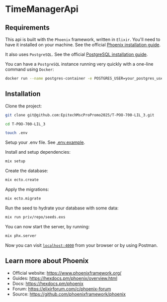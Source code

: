 # TimeManagerApi

## Requirements

This api is built with the `Phoenix` framework, written in `Elixir`. You'll need to have it installed on your machine. See the official [Phoenix installation guide](https://hexdocs.pm/phoenix/installation.html).

It also uses `PostgreSQL`. See the official [PostgreSQL installation guide](https://wiki.postgresql.org/wiki/Detailed_installation_guides).

You can have a `PostgreSQL` instance running very quickly with a one-line command using `Docker`:
```bash
docker run --name postgres-container -e POSTGRES_USER=your_postgres_user -e POSTGRES_PASSWORD=your_postgres_user_password -p 5432:5432 -d postgres
```

## Installation

Clone the project:
```bash
git clone git@github.com:EpitechMscProPromo2025/T-POO-700-LIL_3.git
```
```bash
cd T-POO-700-LIL_3
```

```bash
touch .env
```
Setup your .env file. See [.env.example](.env.example).

Install and setup dependencies:
```bash
mix setup
```

Create the database:
```bash
mix ecto.create
```

Apply the migrations:
```bash
mix ecto.migrate
```

Run the seed to hydrate your database with some data:
```bash
mix run priv/repo/seeds.exs
```

You can now start the server, by running:
```bash
mix phx.server
```

Now you can visit [`localhost:4000`](http://localhost:4000) from your browser or by using Postman.

## Learn more about Phoenix

  * Official website: https://www.phoenixframework.org/
  * Guides: https://hexdocs.pm/phoenix/overview.html
  * Docs: https://hexdocs.pm/phoenix
  * Forum: https://elixirforum.com/c/phoenix-forum
  * Source: https://github.com/phoenixframework/phoenix

